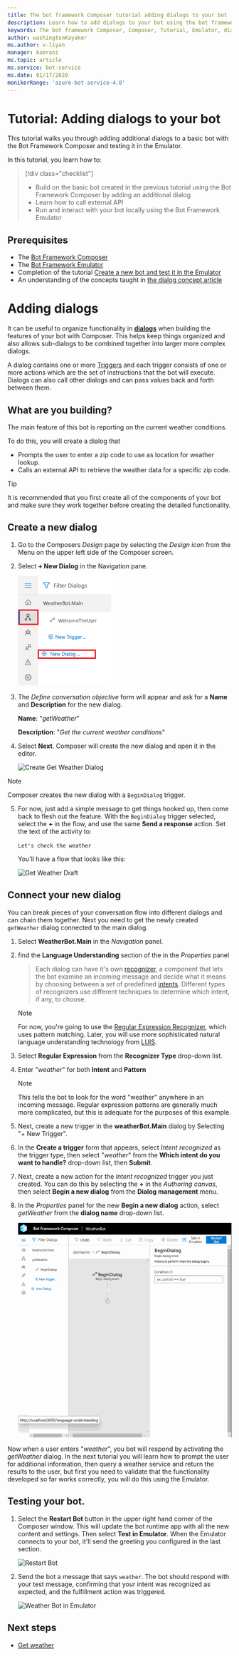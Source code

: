 ```yaml
---
title: The bot framework Composer tutorial adding dialogs to your bot
description: Learn how to add dialogs to your bot using the bot framework Composer and test it in the Emulator
keywords: The bot framework Composer, Composer, Tutorial, Emulator, dialog
author: washingtonKayaker
ms.author: v-liyan
manager: kamrani
ms.topic: article
ms.service: bot-service
ms.date: 01/17/2020
monikerRange: 'azure-bot-service-4.0'
---
```


# Tutorial: Adding dialogs to your bot

This tutorial walks you through adding additional dialogs to a basic bot with the Bot Framework Composer and testing it in the Emulator. 

In this tutorial, you learn how to:

> [!div class="checklist"]
> * Build on the basic bot created in the previous tutorial using the Bot Framework Composer by adding an additional dialog
> * Learn how to call external API
> * Run and interact with your bot locally using the Bot Framework Emulator

## Prerequisites
- The [Bot Framework Composer](../setup-yarn.md)
- The [Bot Framework Emulator](https://aka.ms/bot-framework-emulator-readme)
- Completion of the tutorial [Create a new bot and test it in the Emulator](./bot-tutorial-create-bot.md)
- An understanding of the concepts taught in [the dialog concept article](../concept-dialog.md)

# Adding dialogs

It can be useful to organize functionality in [**dialogs**](../concept-dialog.md) when building the features of your bot with Composer. This helps keep things organized and also allows sub-dialogs to be combined together into larger more complex dialogs. 

A dialog contains one or more [Triggers](../concept-events-and-triggers.md) and each trigger consists of one or more actions which are the set of instructions that the bot will execute. Dialogs can also call other dialogs and can pass values back and forth between them.

## What are you building?

The main feature of this bot is reporting on the current weather conditions.

To do this, you will create a dialog that 
- Prompts the user to enter a zip code to use as location for weather lookup.
- Calls an external API to retrieve the weather data for a specific zip code.

> [!TIP]
> It is recommended that you first create all of the components of your bot and make sure they work together before creating the detailed functionality.

## Create a new dialog
1. Go to the Composers _Design_ page by selecting the _Design icon_ from the Menu on the upper left side of the Composer screen.

2. Select **+ New Dialog** in the Navigation pane. 

   ![Create a new dialog](../media/tutorial-weatherbot/02/new-dialog.png)

3. The _Define conversation objective_ form will appear and ask for a **Name** and **Description** for the new dialog. 

      **Name**: "*getWeather*"
    
      **Description**: "*Get the current weather conditions*"

4. Select **Next**. Composer will create the new dialog and open it in the editor. 

   ![Create Get Weather Dialog](../media/tutorial-weatherbot/02/create-getweather.png)

> [!NOTE]
> Composer creates the new dialog with a `BeginDialog` trigger.

5. For now, just add a simple message to get things hooked up, then come back to flesh out the feature. With the `BeginDialog` trigger selected, select the **+** in the flow, and use the same **Send a response** action. Set the text of the activity to:
   
      `Let's check the weather`

   You'll have a flow that looks like this:

   ![Get Weather Draft](../media/tutorial-weatherbot/02/getweather-draft.png)

## Connect your new dialog
You can break pieces of your conversation flow into different dialogs and can chain them together. Next you need to get the newly created `getWeather` dialog connected to the main dialog.

1. Select **WeatherBot.Main** in the _Navigation_ panel. 

2. find the **Language Understanding** section of the in the _Properties_ panel

   > Each dialog can have it's own [recognizer](../concept-dialog.md#recognizer), a component that lets the bot examine an incoming message and decide what it means by choosing between a set of predefined [intents](../concept-language-understanding.md#intents). Different types of recognizers use different techniques to determine which intent, if any, to choose.

   > [!NOTE]
   > For now, you're going to use the [Regular Expression Recognizer](../how-to-define-triggers.md#regular-expression-recognizer), which uses pattern matching. Later, you will use more sophisticated natural language understanding technology from [LUIS](../how-to-define-triggers.md#luis-recognizer).

3. Select **Regular Expression** from the **Recognizer Type** drop-down list. 

4.  Enter "*weather*" for both **Intent** and **Pattern**

      > [!NOTE]
      > This tells the bot to look for the word "weather" anywhere in an incoming message. Regular expression patterns are generally much more complicated, but this is adequate for the purposes of this example.

5. Next, create a new trigger in the **weatherBot.Main** dialog by Selecting "+ New Trigger".

6. In the **Create a trigger** form that appears, select _Intent recognized_ as the trigger type, then select "_weather_" from the **Which intent do you want to handle?** drop-down list, then **Submit**.

7. Next, create a new action for the _Intent recognized_ trigger you just created. You can do this by selecting the **+** in the _Authoring canvas_, then select **Begin a new dialog** from the **Dialog management** menu.
   
8. In the _Properties_ panel for the new **Begin a new dialog** action, select _getWeather_ from the **dialog name** drop-down list.

   ![Weather Trigger](../media/tutorial-weatherbot/02/getweather-dialog.gif)

Now when a user enters "_weather_", you bot will respond by activating the _getWeather_ dialog. In the next tutorial you will learn how to prompt the user for additional information, then query a weather service and return the results to the user, but first you need to validate that the functionality developed so far works correctly, you will do this using the Emulator.

## Testing your bot.

1. Select the **Restart Bot** button in the upper right hand corner of the Composer window. This will update the bot runtime app with all the new content and settings. Then select **Test in Emulator**. When the Emulator connects to your bot, it'll send the greeting you configured in the last section.

   ![Restart Bot](../media/tutorial-weatherbot/02/restart-bot.gif)

2. Send the bot a message that says `weather`. The bot should respond with your test message, confirming that your intent was recognized as expected, and the fulfillment action was triggered.

   ![Weather Bot in Emulator](../media/tutorial-weatherbot/02/emulator-weather-draft.png)
   
## Next steps
- [Get weather](./bot-tutorial-get-weather.md)
